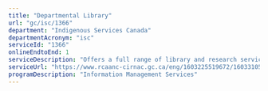 ```yaml
---
title: "Departmental Library"
url: "gc/isc/1366"
department: "Indigenous Services Canada"
departmentAcronym: "isc"
serviceId: "1366"
onlineEndtoEnd: 1
serviceDescription: "Offers a full range of library and research services to  Departmental employees, other government departments, researchers, academics, consultants and the general public."
serviceUrl: "https://www.rcaanc-cirnac.gc.ca/eng/1603225519672/1603310558983"
programDescription: "Information Management Services"
---
```

